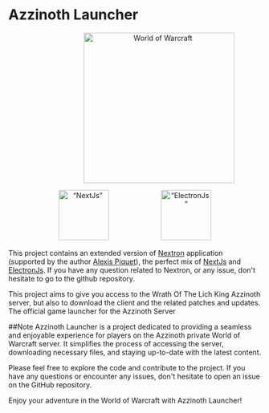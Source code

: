 # Azzinoth Launcher
<p align="center">
  <img
    src="https://www.nicepng.com/png/full/954-9540198_wow-logo-warcraft.png"
    alt="World of Warcraft"
    width="300"
    hspace="150">
</p>
<p align="center">
  <img
    src="https://www.svgrepo.com/show/354113/nextjs-icon.svg"
    alt= “NextJs”
    width="100"
    hspace="50">
  <img
    src="https://www.electronjs.org/fr/assets/img/logo.svg"
    alt= “ElectronJs”
    width="100"
    hspace="50">
</p>

This project contains an extended version of [Nextron](https://github.com/saltyshiomix/nextron) application (supported by the author [Alexis Piquet](https://github.com/alexis-piquet)), the perfect mix of [NextJs](https://nextjs.org/) and [ElectronJs](https://www.electronjs.org/fr/). If you have any question related to Nextron, or any issue, don't hesitate to go to the github repository.

This project aims to give you access to the Wrath Of The Lich King Azzinoth server, but also to download the client and the related patches and updates.
The official game launcher for the Azzinoth Server 


##Note
Azzinoth Launcher is a project dedicated to providing a seamless and enjoyable experience for players on the Azzinoth private World of Warcraft server. It simplifies the process of accessing the server, downloading necessary files, and staying up-to-date with the latest content.

Please feel free to explore the code and contribute to the project. If you have any questions or encounter any issues, don't hesitate to open an issue on the GitHub repository.

Enjoy your adventure in the World of Warcraft with Azzinoth Launcher!
